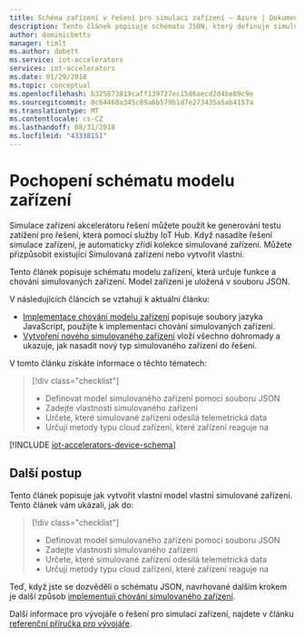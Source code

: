 ```yaml
---
title: Schéma zařízení v řešení pro simulaci zařízení – Azure | Dokumentace Microsoftu
description: Tento článek popisuje schématu JSON, který definuje simulovaného zařízení v řešení pro simulaci zařízení.
author: dominicbetts
manager: timlt
ms.author: dobett
ms.service: iot-accelerators
services: iot-accelerators
ms.date: 01/29/2018
ms.topic: conceptual
ms.openlocfilehash: b325873819caff139727ec15d6aecd2d4be89c9e
ms.sourcegitcommit: 0c64460a345c89a6b579b1d7e273435a5ab4157a
ms.translationtype: MT
ms.contentlocale: cs-CZ
ms.lasthandoff: 08/31/2018
ms.locfileid: "43338151"
---
```

# <a name="understand-the-device-model-schema"></a>Pochopení schématu modelu zařízení

Simulace zařízení akcelerátoru řešení můžete použít ke generování testu zatížení pro řešení, která pomocí služby IoT Hub. Když nasadíte řešení simulace zařízení, je automaticky zřídí kolekce simulované zařízení. Můžete přizpůsobit existující Simulovaná zařízení nebo vytvořit vlastní.

Tento článek popisuje schématu modelu zařízení, která určuje funkce a chování simulovaných zařízení. Model zařízení je uložená v souboru JSON.

V následujících článcích se vztahují k aktuální článku:

* [Implementace chování modelu zařízení](iot-accelerators-device-simulation-device-behavior.md) popisuje soubory jazyka JavaScript, použijte k implementaci chování simulovaných zařízení.
* [Vytvoření nového simulovaného zařízení](iot-accelerators-device-simulation-create-simulated-device.md) vloží všechno dohromady a ukazuje, jak nasadit nový typ simulovaného zařízení do řešení.

V tomto článku získáte informace o těchto tématech:

>[!div class="checklist"]
> * Definovat model simulovaného zařízení pomocí souboru JSON
> * Zadejte vlastnosti simulovaného zařízení
> * Určete, které simulované zařízení odesílá telemetrická data
> * Určují metody typu cloud zařízení, které zařízení reaguje na

[!INCLUDE [iot-accelerators-device-schema](../../includes/iot-accelerators-device-schema.md)]

## <a name="next-steps"></a>Další postup

Tento článek popisuje jak vytvořit vlastní model vlastní simulované zařízení. Tento článek vám ukázali, jak do:

<!-- Repeat task list from intro -->
>[!div class="checklist"]
> * Definovat model simulovaného zařízení pomocí souboru JSON
> * Zadejte vlastnosti simulovaného zařízení
> * Určete, které simulované zařízení odesílá telemetrická data
> * Určují metody typu cloud zařízení, které zařízení reaguje na

Teď, když jste se dozvěděli o schématu JSON, navrhované dalším krokem je další způsob [implementují chování simulovaného zařízení](iot-accelerators-device-simulation-device-behavior.md).

Další informace pro vývojáře o řešení pro simulaci zařízení, najdete v článku [referenční příručka pro vývojáře](https://github.com/Azure/device-simulation-dotnet/wiki/Simulation-Service-Developer-Reference-Guide).

